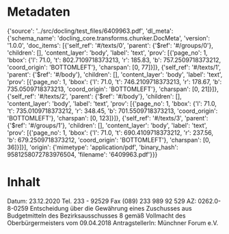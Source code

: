 # Metadaten
{'source': '../src/docling/test_files/6409963.pdf', 'dl_meta': {'schema_name': 'docling_core.transforms.chunker.DocMeta', 'version': '1.0.0', 'doc_items': [{'self_ref': '#/texts/0', 'parent': {'$ref': '#/groups/0'}, 'children': [], 'content_layer': 'body', 'label': 'text', 'prov': [{'page_no': 1, 'bbox': {'l': 71.0, 't': 802.7109718373213, 'r': 185.83, 'b': 757.2509718373212, 'coord_origin': 'BOTTOMLEFT'}, 'charspan': [0, 77]}]}, {'self_ref': '#/texts/1', 'parent': {'$ref': '#/body'}, 'children': [], 'content_layer': 'body', 'label': 'text', 'prov': [{'page_no': 1, 'bbox': {'l': 71.0, 't': 746.2109718373213, 'r': 178.67, 'b': 735.0509718373213, 'coord_origin': 'BOTTOMLEFT'}, 'charspan': [0, 21]}]}, {'self_ref': '#/texts/2', 'parent': {'$ref': '#/body'}, 'children': [], 'content_layer': 'body', 'label': 'text', 'prov': [{'page_no': 1, 'bbox': {'l': 71.0, 't': 735.0109718373212, 'r': 348.45, 'b': 701.5509718373213, 'coord_origin': 'BOTTOMLEFT'}, 'charspan': [0, 123]}]}, {'self_ref': '#/texts/3', 'parent': {'$ref': '#/groups/1'}, 'children': [], 'content_layer': 'body', 'label': 'text', 'prov': [{'page_no': 1, 'bbox': {'l': 71.0, 't': 690.4109718373212, 'r': 237.56, 'b': 679.2509718373212, 'coord_origin': 'BOTTOMLEFT'}, 'charspan': [0, 36]}]}], 'origin': {'mimetype': 'application/pdf', 'binary_hash': 9581258072783976504, 'filename': '6409963.pdf'}}}

# Inhalt
Datum: 23.12.2020 Tel. 233 - 92529 Fax (089) 233 989 92 529 AZ: 0262.0-8-0259
Entscheidung über die
Gewährung eines Zuschusses aus Budgetmitteln des Bezirksausschusses 8 gemäß Vollmacht des Oberbürgermeisters vom 09.04.2018
AntragstellerIn: Münchner Forum e.V.